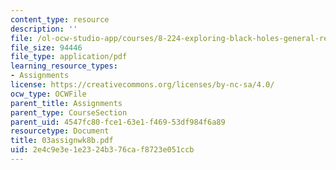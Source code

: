 ```yaml
---
content_type: resource
description: ''
file: /ol-ocw-studio-app/courses/8-224-exploring-black-holes-general-relativity-astrophysics-spring-2003/2e4c9e3e1e2324b376caf8723e051ccb_03assignwk8b.pdf
file_size: 94446
file_type: application/pdf
learning_resource_types:
- Assignments
license: https://creativecommons.org/licenses/by-nc-sa/4.0/
ocw_type: OCWFile
parent_title: Assignments
parent_type: CourseSection
parent_uid: 4547fc80-fce1-63e1-f469-53df984f6a89
resourcetype: Document
title: 03assignwk8b.pdf
uid: 2e4c9e3e-1e23-24b3-76ca-f8723e051ccb
---
```

